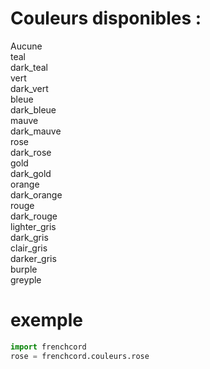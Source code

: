 # Couleurs disponibles :
Aucune<br>
teal<br>
dark_teal<br>
vert<br>
dark_vert<br>
bleue<br>
dark_bleue<br>
mauve<br>
dark_mauve<br>
rose<br>
dark_rose<br>
gold<br>
dark_gold<br>
orange<br>
dark_orange<br>
rouge<br>
dark_rouge<br>
lighter_gris<br>
dark_gris<br>
clair_gris<br>
darker_gris<br>
burple<br>
greyple
# exemple
```py
import frenchcord
rose = frenchcord.couleurs.rose
```
